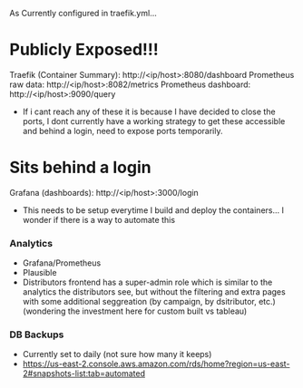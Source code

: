 
As Currently configured in traefik.yml...

# Publicly Exposed!!!
Traefik (Container Summary): http://<ip/host>:8080/dashboard
Prometheus raw data: http://<ip/host>:8082/metrics 
Prometheus dashboard: http://<ip/host>:9090/query 

- If i cant reach any of these it is because I have decided to close the ports, I dont currently have a working strategy to get these accessible and behind a login, need to expose ports temporarily.

# Sits behind a login 
Grafana (dashboards): http://<ip/host>:3000/login
- This needs to be setup everytime I build and deploy the containers... I wonder if there is a way to automate this

### Analytics 
- Grafana/Prometheus 
- Plausible
- Distributors frontend has a super-admin role which is similar to the analytics the distributors see, but without the filtering and extra pages with some additional seggreation (by campaign, by dsitributor, etc.) (wondering the investment here for custom built vs tableau) 

### DB Backups
- Currently set to daily (not sure how many it keeps)
- https://us-east-2.console.aws.amazon.com/rds/home?region=us-east-2#snapshots-list:tab=automated


